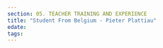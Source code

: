 ```yaml
---
section: 05. TEACHER TRAINING AND EXPERIENCE
title: "Student From Belgium - Pieter Plattiau"
edate: 
tags:
---
```


